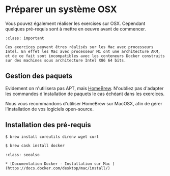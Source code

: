 # Préparer un système OSX


Vous pouvez également réaliser les exercises sur OSX. Cependant quelques pré-requis sont à mettre en oeuvre avant de commencer.

```{admonition} Note
:class: important

Ces exercices peuvent êtres réalisés sur les Mac avec processeurs Intel. En effet les Mac avec processeur M1 ont une architecture ARM, et de ce fait sont incompatibles avec les conteneurs Docker construits sur des machines sous architecture Intel X86 64 bits.
```

## Gestion des paquets

Evidement on n'utilisera pas APT, mais [HomeBrew](https://brew.sh/index_fr). N'oubliez pas d'adapter les commandes d'installation de paquets le cas échéant dans les exercices.

Nous vous recommandons d'utiliser HomeBrew sur MacOSX, afin de gérer l'installation de vos logiciels open-source.

## Installation des pré-requis

```bash
$ brew install coreutils direnv wget curl
```

```bash
$ brew cask install docker
```

```{admonition} Approfondir
:class: seealso

* [Documentation Docker - Installation sur Mac ](https://docs.docker.com/desktop/mac/install/)

```
